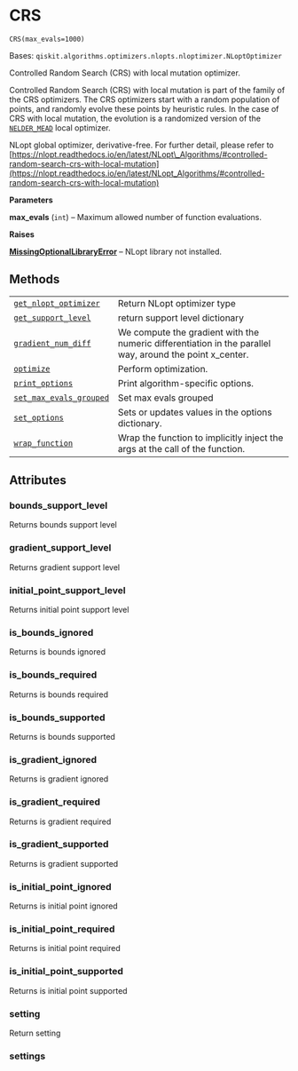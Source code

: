 # CRS



`CRS(max_evals=1000)`

Bases: `qiskit.algorithms.optimizers.nlopts.nloptimizer.NLoptOptimizer`

Controlled Random Search (CRS) with local mutation optimizer.

Controlled Random Search (CRS) with local mutation is part of the family of the CRS optimizers. The CRS optimizers start with a random population of points, and randomly evolve these points by heuristic rules. In the case of CRS with local mutation, the evolution is a randomized version of the [`NELDER_MEAD`](qiskit.algorithms.optimizers.NELDER_MEAD#qiskit.algorithms.optimizers.NELDER_MEAD "qiskit.algorithms.optimizers.NELDER_MEAD") local optimizer.

NLopt global optimizer, derivative-free. For further detail, please refer to [https://nlopt.readthedocs.io/en/latest/NLopt\_Algorithms/#controlled-random-search-crs-with-local-mutation](https://nlopt.readthedocs.io/en/latest/NLopt_Algorithms/#controlled-random-search-crs-with-local-mutation)

**Parameters**

**max\_evals** (`int`) – Maximum allowed number of function evaluations.

**Raises**

[**MissingOptionalLibraryError**](qiskit.aqua.MissingOptionalLibraryError#qiskit.aqua.MissingOptionalLibraryError "qiskit.aqua.MissingOptionalLibraryError") – NLopt library not installed.

## Methods

|                                                                                                                                                                                                   |                                                                                                           |
| ------------------------------------------------------------------------------------------------------------------------------------------------------------------------------------------------- | --------------------------------------------------------------------------------------------------------- |
| [`get_nlopt_optimizer`](qiskit.algorithms.optimizers.CRS.get_nlopt_optimizer#qiskit.algorithms.optimizers.CRS.get_nlopt_optimizer "qiskit.algorithms.optimizers.CRS.get_nlopt_optimizer")         | Return NLopt optimizer type                                                                               |
| [`get_support_level`](qiskit.algorithms.optimizers.CRS.get_support_level#qiskit.algorithms.optimizers.CRS.get_support_level "qiskit.algorithms.optimizers.CRS.get_support_level")                 | return support level dictionary                                                                           |
| [`gradient_num_diff`](qiskit.algorithms.optimizers.CRS.gradient_num_diff#qiskit.algorithms.optimizers.CRS.gradient_num_diff "qiskit.algorithms.optimizers.CRS.gradient_num_diff")                 | We compute the gradient with the numeric differentiation in the parallel way, around the point x\_center. |
| [`optimize`](qiskit.algorithms.optimizers.CRS.optimize#qiskit.algorithms.optimizers.CRS.optimize "qiskit.algorithms.optimizers.CRS.optimize")                                                     | Perform optimization.                                                                                     |
| [`print_options`](qiskit.algorithms.optimizers.CRS.print_options#qiskit.algorithms.optimizers.CRS.print_options "qiskit.algorithms.optimizers.CRS.print_options")                                 | Print algorithm-specific options.                                                                         |
| [`set_max_evals_grouped`](qiskit.algorithms.optimizers.CRS.set_max_evals_grouped#qiskit.algorithms.optimizers.CRS.set_max_evals_grouped "qiskit.algorithms.optimizers.CRS.set_max_evals_grouped") | Set max evals grouped                                                                                     |
| [`set_options`](qiskit.algorithms.optimizers.CRS.set_options#qiskit.algorithms.optimizers.CRS.set_options "qiskit.algorithms.optimizers.CRS.set_options")                                         | Sets or updates values in the options dictionary.                                                         |
| [`wrap_function`](qiskit.algorithms.optimizers.CRS.wrap_function#qiskit.algorithms.optimizers.CRS.wrap_function "qiskit.algorithms.optimizers.CRS.wrap_function")                                 | Wrap the function to implicitly inject the args at the call of the function.                              |

## Attributes



### bounds\_support\_level

Returns bounds support level



### gradient\_support\_level

Returns gradient support level



### initial\_point\_support\_level

Returns initial point support level



### is\_bounds\_ignored

Returns is bounds ignored



### is\_bounds\_required

Returns is bounds required



### is\_bounds\_supported

Returns is bounds supported



### is\_gradient\_ignored

Returns is gradient ignored



### is\_gradient\_required

Returns is gradient required



### is\_gradient\_supported

Returns is gradient supported



### is\_initial\_point\_ignored

Returns is initial point ignored



### is\_initial\_point\_required

Returns is initial point required



### is\_initial\_point\_supported

Returns is initial point supported



### setting

Return setting



### settings
